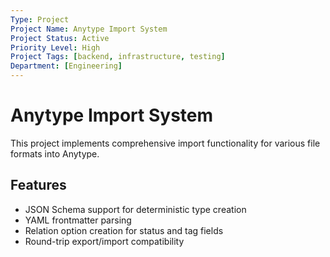 ```yaml
---
Type: Project
Project Name: Anytype Import System
Project Status: Active
Priority Level: High
Project Tags: [backend, infrastructure, testing]
Department: [Engineering]
---
```


# Anytype Import System

This project implements comprehensive import functionality for various file formats into Anytype.

## Features

- JSON Schema support for deterministic type creation
- YAML frontmatter parsing
- Relation option creation for status and tag fields
- Round-trip export/import compatibility